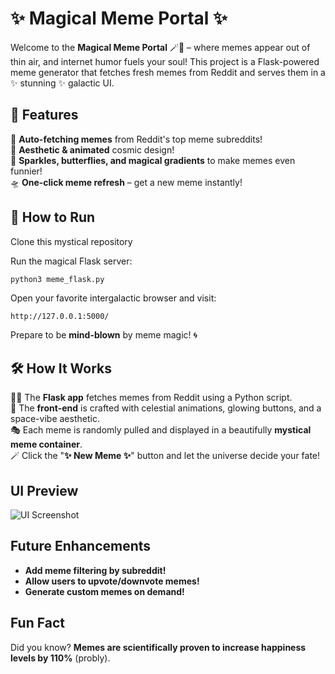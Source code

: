 
# ✨ Magical Meme Portal ✨  

Welcome to the **Magical Meme Portal** 🪄🚀 – where memes appear out of thin air, and internet humor fuels your soul! This project is a Flask-powered meme generator that fetches fresh memes from Reddit and serves them in a ✨ stunning ✨ galactic UI.  

## 🌟 Features  
🔮 **Auto-fetching memes** from Reddit's top meme subreddits!  
🎨 **Aesthetic & animated** cosmic design!  
💫 **Sparkles, butterflies, and magical gradients** to make memes even funnier!  
🛸 **One-click meme refresh** – get a new meme instantly!  

## 🚀 How to Run  

Clone this mystical repository

Run the magical Flask server:  
```bash
python3 meme_flask.py
```

Open your favorite intergalactic browser and visit:  
```
http://127.0.0.1:5000/
```
Prepare to be **mind-blown** by meme magic! 🌀

## 🛠️ How It Works  
🧙‍♂️ The **Flask app** fetches memes from Reddit using a Python script.  
🌌 The **front-end** is crafted with celestial animations, glowing buttons, and a space-vibe aesthetic.  
🎭 Each meme is randomly pulled and displayed in a beautifully **mystical meme container**.  
🪄 Click the "**✨ New Meme ✨**" button and let the universe decide your fate!  

## UI Preview  
![UI Screenshot](https://your-screenshot-link.com)  

## Future Enhancements  
- **Add meme filtering by subreddit!**  
- **Allow users to upvote/downvote memes!**  
- **Generate custom memes on demand!**  

## Fun Fact  
Did you know? **Memes are scientifically proven to increase happiness levels by 110%** (probly).  
